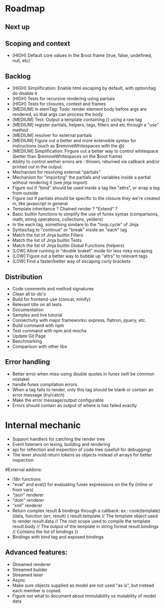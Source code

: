 # Roadmap

## Next up


## Scoping and context

- [HIGH] Default core values in the $root frame (true, false, undefined, null, etc)

## Backlog

- [HIGH] Simplification: Enable html escaping by default, with option/tag do disable it
- [HIGH] Tests for recursive rendering using partials
- [HIGH] Tests for closures, context and frames
- [MEDIUM] In elemTag: Todo: render element body before args are rendered, so that args can process the body
- [MEDIUM] Test: Output a template containing {} using a raw tag
- [MEDIUM] register partials, helpers, tags, filters and etc through a "use" method
- [MEDIUM] resolver for external partials
- [MEDIUM] Figure out a better and more extensible syntax for instructions (such as $removeWhitespaces with the @)
- [MEDIUM] Simplification: Firgure out a better way to control whitespace (better than $removeWhitespaces on the $root frame)
- Ability to control wether errors are : thrown, returned via callback and/or printed out in the output.
- Mechanism for resolving external "partials"
- Mechanism for "importing" the partials and variables inside a partial without rendering it (see jinja import)
- Figure out if "bind" should be used inside a tag like "attrs", or wrap a tag from outside
- Figure out if partials should be specific to the closure they we're created in, like javascript in general
- Template inheritance ? Chained render ? "Extend" ?
- Basic builtin functions to simplify the use of funex syntax (comparisons, math, string operations, collections, yelders)
- In the each tag, something similare to the "loop.cycle" of Jinja
- Syntax/tag to "continue" or "break" inside an "each" tag
- Match the list of Jinja builtin Filters
- Match the list of Jinja builtin Tests
- Match the list of Jinja builtin Global Functions (helpers)
- [LOW] Allow running in "double braket" mode for less risky escaping
- [LOW] Figure out a better way to bubble up "attrs" to relevant tags
- [LOW] Find a faster/better way of escaping curly brackets


## Distribution
- Code comments and method signatures
- Clean all to-do's
- Build for frontend-use (concat, minify)
- Relevant title on all tests
- Documentation
- Samples and live tutorial
- Connectivity with major frameworks: express, flatiron, jquery, etc.
- Build command with npm
- Test command with npm and mocha
- Update Git Page
- Benchmarking
- Comparison with other libs

## Error handling

- Better error when miss-using double quotes in funex (will be common mistake)
- handle funex compilation errors
- When a tag fails to render, only this tag should be blank or contain an error message (try/catch)
- Make the error message/output configurable
- Errors should contain an output of where is has failed exactly

# Internal mechanic

- Support handlers for catching the render tree
- Event listeners on lexing, building and rendering
- api for reflection and inspection of code tree (usefull for debugging)
- The lexer should return tokens as objects instead of arrays for better inspection

#External addons:
- i18n functions
- "eval" and eval() for evaluating funex expressions on the fly (inline or from vars)
- "json" renderer
- "dom" renderer
- "xml" renderer
- Return complex result & bindings through a callback:
	ex.:
	cook(template)(data, function (err, result) {
		result.template // The template object used to render
		result.data // The root scope used to compile the template
		result.body // The output of the template in string format
		result.bindings // Contains the list of bindings
	})
- Bindings with bind tag and exposed bindings

## Advanced features:

- Streamed renderer
- Streamed builder
- Streamed lexer
- Async
- Make sure objects supplied as model are not used "as is", but instead each member is copied.
- Figure out what to document about immutability vs mutability of model data

